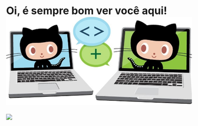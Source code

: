 # Oi, é sempre bom ver você aqui!![teste](octocat.jpg)
![](https://github-readme-stats.vercel.app/api?username=Ondion)
